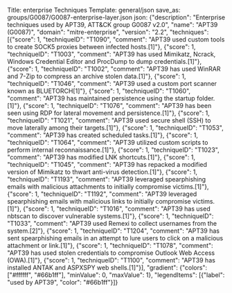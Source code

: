 Title: enterprise Techniques
Template: general/json
save_as: groups/G0087/G0087-enterprise-layer.json
json: {"description": "Enterprise techniques used by APT39, ATT&CK group G0087 v2.0", "name": "APT39 (G0087)", "domain": "mitre-enterprise", "version": "2.2", "techniques": [{"score": 1, "techniqueID": "T1090", "comment": "APT39 used custom tools to create SOCK5 proxies between infected hosts.[1]"}, {"score": 1, "techniqueID": "T1003", "comment": "APT39 has used Mimikatz, Ncrack, Windows Credential Editor and ProcDump to dump credentials.[1]"}, {"score": 1, "techniqueID": "T1002", "comment": "APT39 has used WinRAR and 7-Zip to compress an archive stolen data.[1]"}, {"score": 1, "techniqueID": "T1046", "comment": "APT39 used a custom port scanner known as BLUETORCH[1]"}, {"score": 1, "techniqueID": "T1060", "comment": "APT39 has maintained persistence using the startup folder.[1]"}, {"score": 1, "techniqueID": "T1076", "comment": "APT39 has been seen using RDP for lateral movement and persistence.[1]"}, {"score": 1, "techniqueID": "T1021", "comment": "APT39 used secure shell (SSH) to move laterally among their targets.[1]"}, {"score": 1, "techniqueID": "T1053", "comment": "APT39 has created scheduled tasks.[1]"}, {"score": 1, "techniqueID": "T1064", "comment": "APT39 utilized custom scripts to perform internal reconnaissance.[1]"}, {"score": 1, "techniqueID": "T1023", "comment": "APT39 has modified LNK shortcuts.[1]"}, {"score": 1, "techniqueID": "T1045", "comment": "APT39 has repacked a modified version of Mimikatz to thwart anti-virus detection.[1]"}, {"score": 1, "techniqueID": "T1193", "comment": "APT39 leveraged spearphishing emails with malicious attachments to initially compromise victims.[1]"}, {"score": 1, "techniqueID": "T1192", "comment": "APT39 leveraged spearphishing emails with malicious links to initially compromise victims.[1]"}, {"score": 1, "techniqueID": "T1016", "comment": "APT39 has used nbtscan to discover vulnerable systems.[1]"}, {"score": 1, "techniqueID": "T1033", "comment": "APT39 used Remexi to collect usernames from the system.[2]"}, {"score": 1, "techniqueID": "T1204", "comment": "APT39 has sent spearphishing emails in an attempt to lure users to click on a malicious attachment or link.[1]"}, {"score": 1, "techniqueID": "T1078", "comment": "APT39 has used stolen credentials to compromise Outlook Web Access (OWA).[1]"}, {"score": 1, "techniqueID": "T1100", "comment": "APT39 has installed ANTAK and ASPXSPY web shells.[1]"}], "gradient": {"colors": ["#ffffff", "#66b1ff"], "minValue": 0, "maxValue": 1}, "legendItems": [{"label": "used by APT39", "color": "#66b1ff"}]}